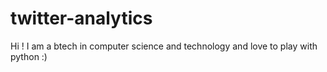 # twitter-analytics
Hi ! I am a btech in computer science and technology and love to play with python :)
